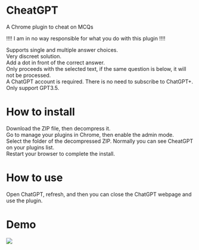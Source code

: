 # CheatGPT
A Chrome plugin to cheat on MCQs

!!!! I am in no way responsible for what you do with this plugin !!!!

Supports single and multiple answer choices.  
Very discreet solution.  
Add a dot in front of the correct answer.  
Only proceeds with the selected text, if the same question is below, it will not be processed.  
A ChatGPT account is required. There is no need to subscribe to ChatGPT+.  
Only support GPT3.5.

# How to install

Download the ZIP file, then decompress it.  
Go to manage your plugins in Chrome, then enable the admin mode.    
Select the folder of the decompressed ZIP. Normally you can see CheatGPT on your plugins list.    
Restart your browser to complete the install.  

# How to use

Open ChatGPT, refresh, and then you can close the ChatGPT webpage and use the plugin.

# Demo

![](https://github.com/Hbz00/CheatGPT/blob/main/demo.gif)
